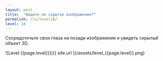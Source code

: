 ```yaml
---
layout: post
title:  "Видите ли скрытое изображение?"
permalink: /ru/level18/
level: 18
---
```

Сосредоточьте свои глаза на позади изображения и увидеть скрытый объект 3D.

![Level {{page.level}}]({{ site.url }}/assets/level_{{page.level}}.png)